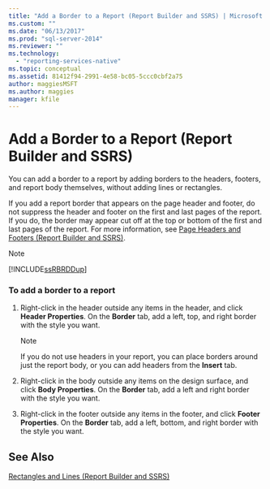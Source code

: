 ```yaml
---
title: "Add a Border to a Report (Report Builder and SSRS) | Microsoft Docs"
ms.custom: ""
ms.date: "06/13/2017"
ms.prod: "sql-server-2014"
ms.reviewer: ""
ms.technology: 
  - "reporting-services-native"
ms.topic: conceptual
ms.assetid: 81412f94-2991-4e58-bc05-5ccc0cbf2a75
author: maggiesMSFT
ms.author: maggies
manager: kfile
---
```

# Add a Border to a Report (Report Builder and SSRS)
  You can add a border to a report by adding borders to the headers, footers, and report body themselves, without adding lines or rectangles.  
  
 If you add a report border that appears on the page header and footer, do not suppress the header and footer on the first and last pages of the report. If you do, the border may appear cut off at the top or bottom of the first and last pages of the report. For more information, see [Page Headers and Footers &#40;Report Builder and SSRS&#41;](page-headers-and-footers-report-builder-and-ssrs.md).  
  
> [!NOTE]  
>  [!INCLUDE[ssRBRDDup](../../includes/ssrbrddup-md.md)]  
  
### To add a border to a report  
  
1.  Right-click in the header outside any items in the header, and click **Header Properties**. On the **Border** tab, add a left, top, and right border with the style you want.  
  
    > [!NOTE]  
    >  If you do not use headers in your report, you can place borders around just the report body, or you can add headers from the **Insert** tab.  
  
2.  Right-click in the body outside any items on the design surface, and click **Body Properties**. On the **Border** tab, add a left and right border with the style you want.  
  
3.  Right-click in the footer outside any items in the footer, and click **Footer Properties**. On the **Border** tab, add a left, bottom, and right border with the style you want.  
  
## See Also  
 [Rectangles and Lines &#40;Report Builder and SSRS&#41;](rectangles-and-lines-report-builder-and-ssrs.md)  
  
  
